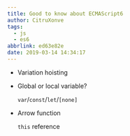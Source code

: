```yaml
---
title: Good to know about ECMAScript6
author: CitruXonve
tags:
  - js
  - es6
abbrlink: ed63e82e
date: 2019-03-14 14:34:17
---
```


- Variation hoisting

- Global or local variable?

    `var`/`const`/`let`/`[none]`

- Arrow function

    `this` reference